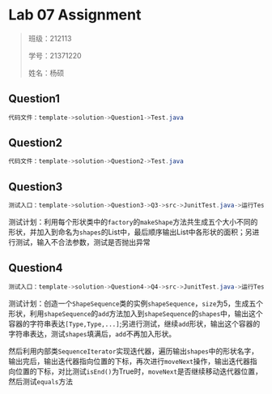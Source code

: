 # Lab 07 Assignment

> 班级：212113
>
> 学号：21371220
>
> 姓名：杨硕

## Question1

```java
代码文件：template->solution->Question1->Test.java
```

## Question2

```java
代码文件：template->solution->Question2->Test.java
```

## Question3

```java
测试入口：template->solution->Question3->Q3->src->JunitTest.java->运行Test3()
```

测试计划：利用每个形状类中的`factory`的`makeShape`方法共生成五个大小不同的形状，并加入到命名为`shapes`的List中，最后顺序输出List中各形状的面积；另进行测试，输入不合法参数，测试是否抛出异常

## Question4

```java
测试入口：template->solution->Question4->Q4->src->JunitTest.java->运行Test4()
```

测试计划：创造一个`ShapeSequence`类的实例`shapeSequence`，`size`为5，生成五个形状，利用`shapeSequence`的`add`方法加入到`shapeSequence`的`shapes`中，输出这个容器的字符串表达`[Type,Type,...]`;另进行测试，继续`add`形状，输出这个容器的字符串表达，测试`shapes`填满后，`add`不再加入形状。

然后利用内部类`SequenceIterator`实现迭代器，遍历输出`shapes`中的形状名字，输出完后，输出迭代器指向位置的下标，再次进行`moveNext`操作，输出迭代器指向位置的下标，对比测试`isEnd()`为True时，`moveNext`是否继续移动迭代器位置，然后测试`equals`方法